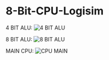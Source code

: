 # 8-Bit-CPU-Logisim

4 BIT ALU:
![4 BIT ALU](https://github.com/JohnFuhrm12/8-Bit-CPU-Logisim/assets/61069716/9fab4de3-ac96-4ac1-96a6-38a2f903063a)

8 BIT ALU:
![8 BIT ALU](https://github.com/JohnFuhrm12/8-Bit-CPU-Logisim/assets/61069716/5a076f59-946c-483e-907f-80f0e57ca3f4)

MAIN CPU:
![CPU MAIN](https://github.com/JohnFuhrm12/8-Bit-CPU-Logisim/assets/61069716/98b6db51-0d35-4701-991e-469e4f68615e)
